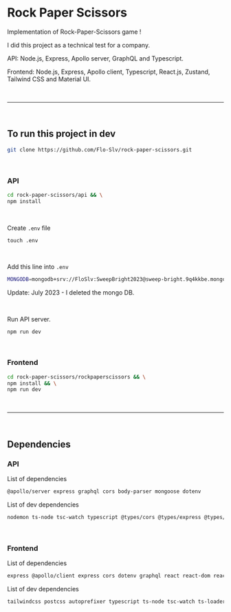 # Rock Paper Scissors

Implementation of Rock-Paper-Scissors game !

I did this project as a technical test for a company.

API: Node.js, Express, Apollo server, GraphQL and Typescript.

Frontend: Node.js, Express, Apollo client, Typescript, React.js, Zustand, Tailwind CSS and Material UI.

<br />

---


<br />

## To run this project in dev
```sh
git clone https://github.com/Flo-Slv/rock-paper-scissors.git 
```

<br />

### API
```sh
cd rock-paper-scissors/api && \
npm install
```

<br />

Create `.env` file
```env
touch .env
```

<br />

Add this line into `.env`
```sh
MONGODB=mongodb+srv://FloSlv:SweepBright2023@sweep-bright.9q4kkbe.mongodb.net/rock-paper-scissors?retryWrites=true&w=majority
```

Update: July 2023 - I deleted the mongo DB.

<br />

Run API server.
```sh
npm run dev
```

<br />

### Frontend
```sh
cd rock-paper-scissors/rockpaperscissors && \
npm install && \
npm run dev
```

<br />

---

<br />

## Dependencies
### API
List of dependencies
```sh
@apollo/server express graphql cors body-parser mongoose dotenv
```

List of dev dependencies
```sh
nodemon ts-node tsc-watch typescript @types/cors @types/express @types/node
```

<br />

### Frontend
List of dependencies
```sh
express @apollo/client express cors dotenv graphql react react-dom react-hook-form @hookform/resolvers validator yup @mui/material @emotion/react @emotion/styled clsx zustand
```

List of dev dependencies
```sh
tailwindcss postcss autoprefixer typescript ts-node tsc-watch ts-loader @types/cors @types/express @types/node @types/react @types/react-dom @types/validator webpack webpack-cli css-loader postcss-loader style-loader postcss-preset-env nodemon  @babel/core @babel/preset-env @babel/preset-react @babel/preset-typescript jest jest-environment-jsdom babel-jest cross-fetch @testing-library/dom @testing-library/jest-dom @testing-library/react
```
